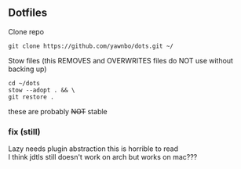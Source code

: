 ## Dotfiles

Clone repo
```
git clone https://github.com/yawnbo/dots.git ~/
```
Stow files (this REMOVES and OVERWRITES files do NOT use without backing up)
```
cd ~/dots
stow --adopt . && \
git restore .
```
these are probably ~~NOT~~ stable  
### fix (still)  
Lazy needs plugin abstraction this is horrible to read  
I think jdtls still doesn't work on arch but works on mac???  
